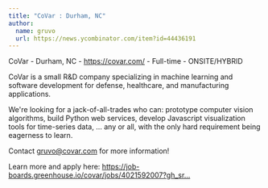 ```yaml
---
title: "CoVar : Durham, NC"
author:
  name: gruvo
  url: https://news.ycombinator.com/item?id=44436191
---
```

CoVar - Durham, NC - <a href="https:&#x2F;&#x2F;covar.com&#x2F;" rel="nofollow">https:&#x2F;&#x2F;covar.com&#x2F;</a> - Full-time - ONSITE&#x2F;HYBRID

CoVar is a small R&amp;D company specializing in machine learning and software development for defense, healthcare, and manufacturing applications.

We&#x27;re looking for a jack-of-all-trades who can: prototype computer vision algorithms, build Python web services, develop Javascript visualization tools for time-series data, ... any or all, with the only hard requirement being eagerness to learn.

Contact gruvo@covar.com for more information!

Learn more and apply here: <a href="https:&#x2F;&#x2F;job-boards.greenhouse.io&#x2F;covar&#x2F;jobs&#x2F;4021592007?gh_src=d9iok0u67us&amp;vq_campaign=c38fab07-0ee2-5f5a-be55-23a3b87fd9c0&amp;vq_source=89" rel="nofollow">https:&#x2F;&#x2F;job-boards.greenhouse.io&#x2F;covar&#x2F;jobs&#x2F;4021592007?gh_sr...</a>
<JobApplication />

